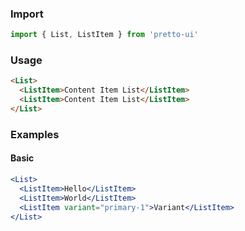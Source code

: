 ### Import
```js static
import { List, ListItem } from 'pretto-ui'
```

### Usage
```html
<List>
  <ListItem>Content Item List</ListItem>
  <ListItem>Content Item List</ListItem>
</List>
```

### Examples
#### Basic
```jsx
<List>
  <ListItem>Hello</ListItem>
  <ListItem>World</ListItem>
  <ListItem variant="primary-1">Variant</ListItem>
</List>
```
